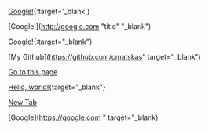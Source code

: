 <head>
<meta charset="utf-8">
<title>Documento senza titolo</title>
  <base target="_blank">
</head>



[Google!](http://google.com){:target='_blank'}

[Google!](http://google.com "title" "_blank")

[Google!](http://google.com){:target="_blank"}

[My Github](https://github.com/cmatskas" target="_blank")

[Go to this page](http://somelink.com/?target=_blank)

[Hello, world!](http://example.com/){target="_blank"}

<a href="example.com" target="_blank">New Tab</a>

[Google](https://google.com " target="_blank)
